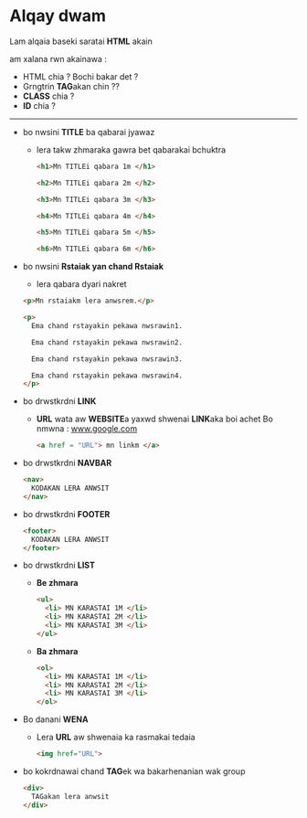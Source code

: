 # Alqay dwam

Lam alqaia baseki saratai **HTML** akain

am xalana rwn akainawa :

* HTML chia ? Bochi bakar det ?
* Grngtrin **TAG**akan chin ??
* **CLASS** chia ?
* **ID** chia ?

------------------------------

* bo nwsini **TITLE** ba qabarai jyawaz
  * lera takw zhmaraka gawra bet qabarakai bchuktra
    ```html
    <h1>Mn TITLEi qabara 1m </h1>
    
    <h2>Mn TITLEi qabara 2m </h2>
    
    <h3>Mn TITLEi qabara 3m </h3>
    
    <h4>Mn TITLEi qabara 4m </h4>
    
    <h5>Mn TITLEi qabara 5m </h5>

    <h6>Mn TITLEi qabara 6m </h6>
    ```
* bo nwsini **Rstaiak yan chand Rstaiak**
  * lera qabara dyari nakret
  ```html
  <p>Mn rstaiakm lera anwsrem.</p>

  <p>
    Ema chand rstayakin pekawa nwsrawin1.

    Ema chand rstayakin pekawa nwsrawin2.

    Ema chand rstayakin pekawa nwsrawin3.

    Ema chand rstayakin pekawa nwsrawin4.
  </p>
  ```
* bo drwstkrdni **LINK**
  * **URL** wata aw **WEBSITE**a yaxwd shwenai **LINK**aka boi achet
      Bo nmwna : www.google.com
    ```html
    <a href = "URL"> mn linkm </a>
    ```

* bo drwstkrdni **NAVBAR** 
  ```html
  <nav>
    KODAKAN LERA ANWSIT
  </nav>
  ```
* bo drwstkrdni **FOOTER**
  ```html
  <footer>
    KODAKAN LERA ANWSIT
  </footer>
  ```
* bo drwstkrdni **LIST**
  * **Be zhmara**
    ```html
    <ul>
      <li> MN KARASTAI 1M </li>
      <li> MN KARASTAI 2M </li>
      <li> MN KARASTAI 3M </li>
    </ul>
    ```
  * **Ba zhmara**
    ```html
    <ol>
      <li> MN KARASTAI 1M </li>
      <li> MN KARASTAI 2M </li>
      <li> MN KARASTAI 3M </li>
    </ol>
    ```
* Bo danani **WENA**
  * Lera **URL** aw shwenaia ka rasmakai tedaia
    ```html
    <img href="URL">
    ```
* bo kokrdnawai chand **TAG**ek wa bakarhenanian wak group
  ```html
  <div>
    TAGakan lera anwsit
  </div>
  ```